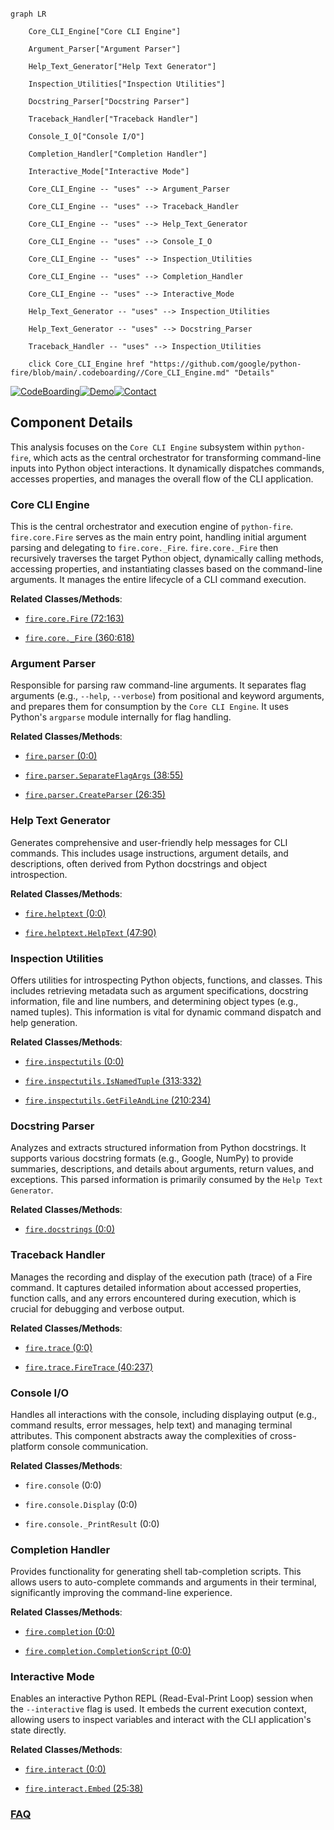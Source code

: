 ```mermaid

graph LR

    Core_CLI_Engine["Core CLI Engine"]

    Argument_Parser["Argument Parser"]

    Help_Text_Generator["Help Text Generator"]

    Inspection_Utilities["Inspection Utilities"]

    Docstring_Parser["Docstring Parser"]

    Traceback_Handler["Traceback Handler"]

    Console_I_O["Console I/O"]

    Completion_Handler["Completion Handler"]

    Interactive_Mode["Interactive Mode"]

    Core_CLI_Engine -- "uses" --> Argument_Parser

    Core_CLI_Engine -- "uses" --> Traceback_Handler

    Core_CLI_Engine -- "uses" --> Help_Text_Generator

    Core_CLI_Engine -- "uses" --> Console_I_O

    Core_CLI_Engine -- "uses" --> Inspection_Utilities

    Core_CLI_Engine -- "uses" --> Completion_Handler

    Core_CLI_Engine -- "uses" --> Interactive_Mode

    Help_Text_Generator -- "uses" --> Inspection_Utilities

    Help_Text_Generator -- "uses" --> Docstring_Parser

    Traceback_Handler -- "uses" --> Inspection_Utilities

    click Core_CLI_Engine href "https://github.com/google/python-fire/blob/main/.codeboarding//Core_CLI_Engine.md" "Details"

```

[![CodeBoarding](https://img.shields.io/badge/Generated%20by-CodeBoarding-9cf?style=flat-square)](https://github.com/CodeBoarding/GeneratedOnBoardings)[![Demo](https://img.shields.io/badge/Try%20our-Demo-blue?style=flat-square)](https://www.codeboarding.org/demo)[![Contact](https://img.shields.io/badge/Contact%20us%20-%20contact@codeboarding.org-lightgrey?style=flat-square)](mailto:contact@codeboarding.org)



## Component Details



This analysis focuses on the `Core CLI Engine` subsystem within `python-fire`, which acts as the central orchestrator for transforming command-line inputs into Python object interactions. It dynamically dispatches commands, accesses properties, and manages the overall flow of the CLI application.



### Core CLI Engine

This is the central orchestrator and execution engine of `python-fire`. `fire.core.Fire` serves as the main entry point, handling initial argument parsing and delegating to `fire.core._Fire`. `fire.core._Fire` then recursively traverses the target Python object, dynamically calling methods, accessing properties, and instantiating classes based on the command-line arguments. It manages the entire lifecycle of a CLI command execution.





**Related Classes/Methods**:



- <a href="https://github.com/google/python-fire/blob/master/fire/core.py#L72-L163" target="_blank" rel="noopener noreferrer">`fire.core.Fire` (72:163)</a>

- <a href="https://github.com/google/python-fire/blob/master/fire/core.py#L360-L618" target="_blank" rel="noopener noreferrer">`fire.core._Fire` (360:618)</a>





### Argument Parser

Responsible for parsing raw command-line arguments. It separates flag arguments (e.g., `--help`, `--verbose`) from positional and keyword arguments, and prepares them for consumption by the `Core CLI Engine`. It uses Python's `argparse` module internally for flag handling.





**Related Classes/Methods**:



- <a href="https://github.com/google/python-fire/blob/master/fire/parser.py#L0-L0" target="_blank" rel="noopener noreferrer">`fire.parser` (0:0)</a>

- <a href="https://github.com/google/python-fire/blob/master/fire/parser.py#L38-L55" target="_blank" rel="noopener noreferrer">`fire.parser.SeparateFlagArgs` (38:55)</a>

- <a href="https://github.com/google/python-fire/blob/master/fire/parser.py#L26-L35" target="_blank" rel="noopener noreferrer">`fire.parser.CreateParser` (26:35)</a>





### Help Text Generator

Generates comprehensive and user-friendly help messages for CLI commands. This includes usage instructions, argument details, and descriptions, often derived from Python docstrings and object introspection.





**Related Classes/Methods**:



- <a href="https://github.com/google/python-fire/blob/master/fire/helptext.py#L0-L0" target="_blank" rel="noopener noreferrer">`fire.helptext` (0:0)</a>

- <a href="https://github.com/google/python-fire/blob/master/fire/helptext.py#L47-L90" target="_blank" rel="noopener noreferrer">`fire.helptext.HelpText` (47:90)</a>





### Inspection Utilities

Offers utilities for introspecting Python objects, functions, and classes. This includes retrieving metadata such as argument specifications, docstring information, file and line numbers, and determining object types (e.g., named tuples). This information is vital for dynamic command dispatch and help generation.





**Related Classes/Methods**:



- <a href="https://github.com/google/python-fire/blob/master/fire/inspectutils.py#L0-L0" target="_blank" rel="noopener noreferrer">`fire.inspectutils` (0:0)</a>

- <a href="https://github.com/google/python-fire/blob/master/fire/inspectutils.py#L313-L332" target="_blank" rel="noopener noreferrer">`fire.inspectutils.IsNamedTuple` (313:332)</a>

- <a href="https://github.com/google/python-fire/blob/master/fire/inspectutils.py#L210-L234" target="_blank" rel="noopener noreferrer">`fire.inspectutils.GetFileAndLine` (210:234)</a>





### Docstring Parser

Analyzes and extracts structured information from Python docstrings. It supports various docstring formats (e.g., Google, NumPy) to provide summaries, descriptions, and details about arguments, return values, and exceptions. This parsed information is primarily consumed by the `Help Text Generator`.





**Related Classes/Methods**:



- <a href="https://github.com/google/python-fire/blob/master/fire/docstrings.py#L0-L0" target="_blank" rel="noopener noreferrer">`fire.docstrings` (0:0)</a>





### Traceback Handler

Manages the recording and display of the execution path (trace) of a Fire command. It captures detailed information about accessed properties, function calls, and any errors encountered during execution, which is crucial for debugging and verbose output.





**Related Classes/Methods**:



- <a href="https://github.com/google/python-fire/blob/master/fire/trace.py#L0-L0" target="_blank" rel="noopener noreferrer">`fire.trace` (0:0)</a>

- <a href="https://github.com/google/python-fire/blob/master/fire/trace.py#L40-L237" target="_blank" rel="noopener noreferrer">`fire.trace.FireTrace` (40:237)</a>





### Console I/O

Handles all interactions with the console, including displaying output (e.g., command results, error messages, help text) and managing terminal attributes. This component abstracts away the complexities of cross-platform console communication.





**Related Classes/Methods**:



- `fire.console` (0:0)

- `fire.console.Display` (0:0)

- `fire.console._PrintResult` (0:0)





### Completion Handler

Provides functionality for generating shell tab-completion scripts. This allows users to auto-complete commands and arguments in their terminal, significantly improving the command-line experience.





**Related Classes/Methods**:



- <a href="https://github.com/google/python-fire/blob/master/fire/completion.py#L0-L0" target="_blank" rel="noopener noreferrer">`fire.completion` (0:0)</a>

- <a href="https://github.com/google/python-fire/blob/master/fire/completion.py#L0-L0" target="_blank" rel="noopener noreferrer">`fire.completion.CompletionScript` (0:0)</a>





### Interactive Mode

Enables an interactive Python REPL (Read-Eval-Print Loop) session when the `--interactive` flag is used. It embeds the current execution context, allowing users to inspect variables and interact with the CLI application's state directly.





**Related Classes/Methods**:



- <a href="https://github.com/google/python-fire/blob/master/fire/interact.py#L0-L0" target="_blank" rel="noopener noreferrer">`fire.interact` (0:0)</a>

- <a href="https://github.com/google/python-fire/blob/master/fire/interact.py#L25-L38" target="_blank" rel="noopener noreferrer">`fire.interact.Embed` (25:38)</a>









### [FAQ](https://github.com/CodeBoarding/GeneratedOnBoardings/tree/main?tab=readme-ov-file#faq)